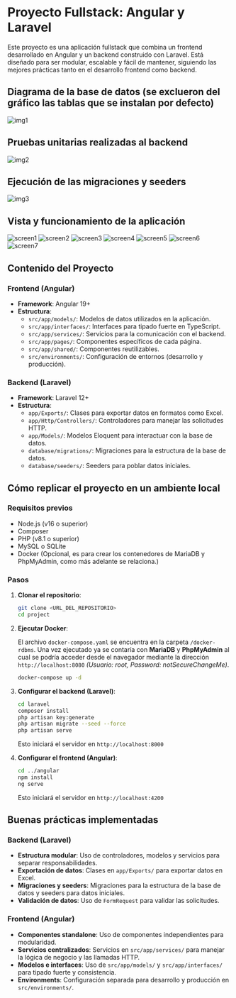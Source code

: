 # Proyecto Fullstack: Angular y Laravel

Este proyecto es una aplicación fullstack que combina un frontend desarrollado en Angular y un backend construido con Laravel. Está diseñado para ser modular, escalable y fácil de mantener, siguiendo las mejores prácticas tanto en el desarrollo frontend como backend.

## Diagrama de la base de datos (se exclueron del gráfico las tablas que se instalan por defecto)

![img1](/images/mer.png)

## Pruebas unitarias realizadas al backend

![img2](/images/test-backend.png)

## Ejecución de las migraciones y seeders

![img3](migrations.png)

## Vista y funcionamiento de la aplicación

![screen1](/images/screen1.png)
![screen2](/images/screen2.png)
![screen3](/images/screen3.png)
![screen4](/images/screen4.png)
![screen5](/images/screen5.png)
![screen6](/images/screen6.png)
![screen7](/images/screen7.png)

## Contenido del Proyecto

### Frontend (Angular)
- **Framework**: Angular 19+
- **Estructura**:
  - `src/app/models/`: Modelos de datos utilizados en la aplicación.
  - `src/app/interfaces/`: Interfaces para tipado fuerte en TypeScript.
  - `src/app/services/`: Servicios para la comunicación con el backend.
  - `src/app/pages/`: Componentes específicos de cada página.
  - `src/app/shared/`: Componentes reutilizables.
  - `src/environments/`: Configuración de entornos (desarrollo y producción).

### Backend (Laravel)
- **Framework**: Laravel 12+
- **Estructura**:
  - `app/Exports/`: Clases para exportar datos en formatos como Excel.
  - `app/Http/Controllers/`: Controladores para manejar las solicitudes HTTP.
  - `app/Models/`: Modelos Eloquent para interactuar con la base de datos.
  - `database/migrations/`: Migraciones para la estructura de la base de datos.
  - `database/seeders/`: Seeders para poblar datos iniciales.

## Cómo replicar el proyecto en un ambiente local

### Requisitos previos
- Node.js (v16 o superior)
- Composer
- PHP (v8.1 o superior)
- MySQL o SQLite
- Docker (Opcional, es para crear los contenedores de MariaDB y PhpMyAdmin, como más adelante se relaciona.)

### Pasos

1. **Clonar el repositorio**:
   ```bash
   git clone <URL_DEL_REPOSITORIO>
   cd project
   ```

2. **Ejecutar Docker**:

   El archivo `docker-compose.yaml` se encuentra en la carpeta `/docker-rdbms`. Una vez ejecutado ya se contaría con **MariaDB** y **PhpMyAdmin** al cual se podría acceder desde el navegador mediante la dirección `http://localhost:8080` *(Usuario: root, Password: notSecureChangeMe)*.

   ```bash
   docker-compose up -d
   ```

3. **Configurar el backend (Laravel)**:

   ```bash
   cd laravel
   composer install
   php artisan key:generate
   php artisan migrate --seed --force
   php artisan serve
   ```
   Esto iniciará el servidor en `http://localhost:8000`

4. **Configurar el frontend (Angular)**:

   ```bash
   cd ../angular
   npm install
   ng serve
   ```
   Esto iniciará el servidor en `http://localhost:4200`

## Buenas prácticas implementadas

### Backend (Laravel)
- **Estructura modular**: Uso de controladores, modelos y servicios para separar responsabilidades.
- **Exportación de datos**: Clases en `app/Exports/` para exportar datos en Excel.
- **Migraciones y seeders**: Migraciones para la estructura de la base de datos y seeders para datos iniciales.
- **Validación de datos**: Uso de `FormRequest` para validar las solicitudes.

### Frontend (Angular)
- **Componentes standalone**: Uso de componentes independientes para modularidad.
- **Servicios centralizados**: Servicios en `src/app/services/` para manejar la lógica de negocio y las llamadas HTTP.
- **Modelos e interfaces**: Uso de `src/app/models/` y `src/app/interfaces/` para tipado fuerte y consistencia.
- **Environments**: Configuración separada para desarrollo y producción en `src/environments/`.